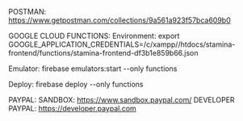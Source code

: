 POSTMAN:
https://www.getpostman.com/collections/9a561a923f57bca609b0

GOOGLE CLOUD FUNCTIONS:
Environment: 
export GOOGLE_APPLICATION_CREDENTIALS=/c/xampp//htdocs/stamina-frontend/functions/stamina-frontend-df3b1e859b66.json

Emulator:
firebase emulators:start --only functions

Deploy:
firebase deploy --only functions

PAYPAL:
SANDBOX: https://www.sandbox.paypal.com/
DEVELOPER PAYPAL: https://developer.paypal.com